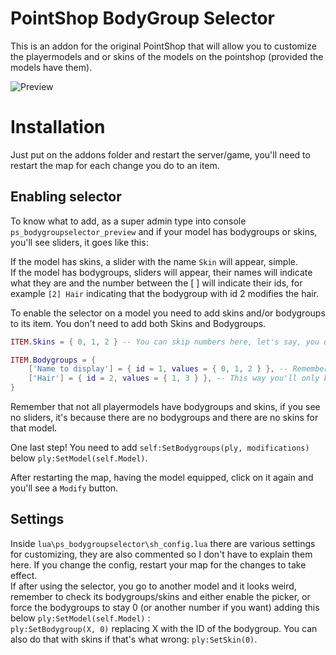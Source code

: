 # PointShop BodyGroup Selector
This is an addon for the original PointShop that will allow you to customize the playermodels and or skins of the models on the pointshop (provided the models have them).

![Preview](https://i.imgur.com/D86sFDO.png "Preview")

# Installation
Just put on the addons folder and restart the server/game, you'll need to restart the map for each change you do to an item.

## Enabling selector
To know what to add, as a super admin type into console `ps_bodygroupselector_preview` and if your model has bodygroups or skins, you'll see sliders, it goes like this:

If the model has skins, a slider with the name `Skin` will appear, simple.\
If the model has bodygroups, sliders will appear, their names will indicate what they are and the number between the [ ] will indicate their ids, for example `[2] Hair` indicating that the bodygroup with id 2 modifies the hair.

To enable the selector on a model you need to add skins and/or bodygroups to its item.
You don't need to add both Skins and Bodygroups.

```lua
ITEM.Skins = { 0, 1, 2 } -- You can skip numbers here, let's say, you don't like skin 1? Just remove it from the table.

ITEM.Bodygroups = {
	['Name to display'] = { id = 1, values = { 0, 1, 2 } }, -- Remember the number between the [ ] ?
	['Hair'] = { id = 2, values = { 1, 3 } }, -- This way you'll only be able to choose between hairstyle 1 and 3
}
```

Remember that not all playermodels have bodygroups and skins, if you see no sliders, it's because there are no bodygroups and there are no skins for that model.

One last step! You need to add `self:SetBodygroups(ply, modifications)` below `ply:SetModel(self.Model)`.

After restarting the map, having the model equipped, click on it again and you'll see a `Modify` button.

## Settings
Inside `lua\ps_bodygroupselector\sh_config.lua` there are various settings for customizing, they are also commented so I don't have to explain them here. If you change the config, restart your map for the changes to take effect.\
If after using the selector, you go to another model and it looks weird, remember to check its bodygroups/skins and either enable the picker, or force the bodygroups to stay 0 (or another number if you want) adding this below `ply:SetModel(self.Model)` : \
`ply:SetBodygroup(X, 0)` replacing X with the ID of the bodygroup. You can also do that with skins if that's what wrong: `ply:SetSkin(0)`.